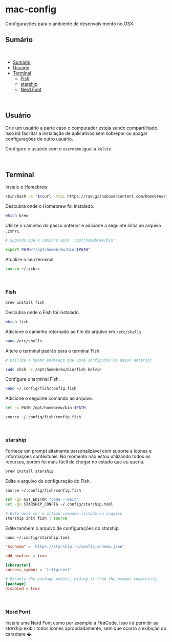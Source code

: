<h1>mac-config</h1>
Configurações para o ambiente de desenvolvimento no OSX.

</br>

## Sumário

</br>

- [Sumário](#sumário)
- [Usuário](#usuário)
- [Terminal](#terminal)
  - [Fish](#fish)
  - [starship](#starship)
  - [Nerd Font](#nerd-font)

</br>

## Usuário

Crie um usuário a parte caso o computador esteja sendo compartilhado. Isso irá facilitar a instalação de aplicativos sem sobrepor ou apagar configurações de outro usuário.

Configure o usuário com o `username` igual a `kelvin`.

</br>

## Terminal

Instale o Homebrew.

```bash
/bin/bash -c "$(curl -fsSL https://raw.githubusercontent.com/Homebrew/install/master/install.sh)"
```

Descubra onde o Homebrew foi instalado.

```bash
which brew
```

Utilize o caminho do passo anterior e adicione a seguinte linha ao arquivo `.zshrc`.

```bash
# Supondo que o caminho seja '/opt/homebrew/bin'

export PATH="/opt/homebrew/bin:$PATH"
```

Atualize o seu terminal.

```bash
source ~/.zshrc
```

<br/>

### Fish 

```bash
brew install fish
```

Descubra onde o Fish foi instalado.

```bash
which fish
```

Adicione o caminho retornado ao fim do arquivo em `/etc/shells`.

```bash
nano /etc/shells
```

Altere o terminal padrão para o terminal Fish.

```bash
# Utilize o mesmo endereço que você configurou no passo anterior

sudo chsh -s /opt/homebrew/bin/fish kelvin
```

Configure o terminal Fish.

```bash
nano ~/.config/fish/config.fish
```

Adicione o seguinte comando ao arquivo.

```bash
set -x PATH /opt/homebrew/bin $PATH
```

```
source ~/.config/fish/config.fish
```

</br>

### starship

Fornece um prompt altamente personalizável com suporte a ícones e informações contextuais. No momento não estou utilizando todos os recursos, porém foi mais fácil de chegar no estado que eu queria.

```bash
brew install starship
```

Edite o arquivo de configuração do Fish.

```
source ~/.config/fish/config.fish
```

```bash
set -gx GIT_EDITOR "code --wait"
set -gx STARSHIP_CONFIG ~/.config/starship.toml

# Este deve ser o último comando listado no arquivo
starship init fish | source
```

Edite também o arquivo de configurações do starship.

```
nano ~/.config/starship.toml
```

```toml
"$schema" = 'https://starship.rs/config-schema.json'

add_newline = true

[character]
success_symbol = '[↪](green)'

# Disable the package module, hiding it from the prompt completely
[package]
disabled = true
```

</br>

### Nerd Font

Instale uma Nerd Font como por exemplo a FiraCode. Isso irá permitir ao *starship* exibir todos ícones apropriadamente, sem que ocorra a exibição do caractere �.

